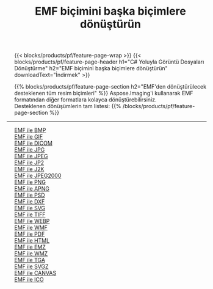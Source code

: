 ﻿---
title: EMF biçimini başka biçimlere dönüştürün 
weight: 3920
url: /tr/net/conversion/from/emf 
lang: tr
langdirlevel: 2
locales: zh-hans,ja,it,ru,de,es,fr,nl,id,lt,pl,pt,vi,tr,ko,zh-hant,ar,hi,th,sv,cs,uk,he
description: Aspose.Imaging'i kullanarak EMF biçimini kolayca başka biçimlere dönüştürebilirsiniz
---

{{< blocks/products/pf/feature-page-wrap >}}
{{< blocks/products/pf/feature-page-header h1="C# Yoluyla Görüntü Dosyaları Dönüştürme" h2="EMF biçimini başka biçimlere dönüştürün" downloadText="İndirmek" >}}


{{% blocks/products/pf/feature-page-section  h2="EMF'den dönüştürülecek desteklenen tüm resim biçimleri" %}}
Aspose.Imaging'i kullanarak EMF formatından diğer formatlara kolayca dönüştürebilirsiniz.
<br/>
Desteklenen dönüşümlerin tam listesi:
{{% /blocks/products/pf/feature-page-section %}}
<div class="container-fluid productfamilypage bg-gray">
    <div class="convertypes bg-gray agp-content section">
        <div class="container">
		<hr style="margin-left:-20px;"/>
		<div class="row other-converters">
		    <div class='col-md-2 other-converter remove-lp remove-rp'><a href="/imaging/tr/net/conversion/emf-to-bmp" >EMF ile BMP</a></div><div class='col-md-2 other-converter remove-lp remove-rp'><a href="/imaging/tr/net/conversion/emf-to-gif" >EMF ile GIF</a></div><div class='col-md-2 other-converter remove-lp remove-rp'><a href="/imaging/tr/net/conversion/emf-to-dicom" >EMF ile DICOM</a></div><div class='col-md-2 other-converter remove-lp remove-rp'><a href="/imaging/tr/net/conversion/emf-to-jpg" >EMF ile JPG</a></div><div class='col-md-2 other-converter remove-lp remove-rp'><a href="/imaging/tr/net/conversion/emf-to-jpeg" >EMF ile JPEG</a></div><div class='col-md-2 other-converter remove-lp remove-rp'><a href="/imaging/tr/net/conversion/emf-to-jp2" >EMF ile JP2</a></div><div class='col-md-2 other-converter remove-lp remove-rp'><a href="/imaging/tr/net/conversion/emf-to-j2k" >EMF ile J2K</a></div><div class='col-md-2 other-converter remove-lp remove-rp'><a href="/imaging/tr/net/conversion/emf-to-jpeg2000" >EMF ile JPEG2000</a></div><div class='col-md-2 other-converter remove-lp remove-rp'><a href="/imaging/tr/net/conversion/emf-to-png" >EMF ile PNG</a></div><div class='col-md-2 other-converter remove-lp remove-rp'><a href="/imaging/tr/net/conversion/emf-to-apng" >EMF ile APNG</a></div><div class='col-md-2 other-converter remove-lp remove-rp'><a href="/imaging/tr/net/conversion/emf-to-psd" >EMF ile PSD</a></div><div class='col-md-2 other-converter remove-lp remove-rp'><a href="/imaging/tr/net/conversion/emf-to-dxf" >EMF ile DXF</a></div><div class='col-md-2 other-converter remove-lp remove-rp'><a href="/imaging/tr/net/conversion/emf-to-svg" >EMF ile SVG</a></div><div class='col-md-2 other-converter remove-lp remove-rp'><a href="/imaging/tr/net/conversion/emf-to-tiff" >EMF ile TIFF</a></div><div class='col-md-2 other-converter remove-lp remove-rp'><a href="/imaging/tr/net/conversion/emf-to-webp" >EMF ile WEBP</a></div><div class='col-md-2 other-converter remove-lp remove-rp'><a href="/imaging/tr/net/conversion/emf-to-wmf" >EMF ile WMF</a></div><div class='col-md-2 other-converter remove-lp remove-rp'><a href="/imaging/tr/net/conversion/emf-to-pdf" >EMF ile PDF</a></div><div class='col-md-2 other-converter remove-lp remove-rp'><a href="/imaging/tr/net/conversion/emf-to-html" >EMF ile HTML</a></div><div class='col-md-2 other-converter remove-lp remove-rp'><a href="/imaging/tr/net/conversion/emf-to-emz" >EMF ile EMZ</a></div><div class='col-md-2 other-converter remove-lp remove-rp'><a href="/imaging/tr/net/conversion/emf-to-wmz" >EMF ile WMZ</a></div><div class='col-md-2 other-converter remove-lp remove-rp'><a href="/imaging/tr/net/conversion/emf-to-tga" >EMF ile TGA</a></div><div class='col-md-2 other-converter remove-lp remove-rp'><a href="/imaging/tr/net/conversion/emf-to-svgz" >EMF ile SVGZ</a></div><div class='col-md-2 other-converter remove-lp remove-rp'><a href="/imaging/tr/net/conversion/emf-to-canvas" >EMF ile CANVAS</a></div><div class='col-md-2 other-converter remove-lp remove-rp'><a href="/imaging/tr/net/conversion/emf-to-ico" >EMF ile ICO</a></div>
                </div>
        </div>
    </div>
</div>
<br/>

